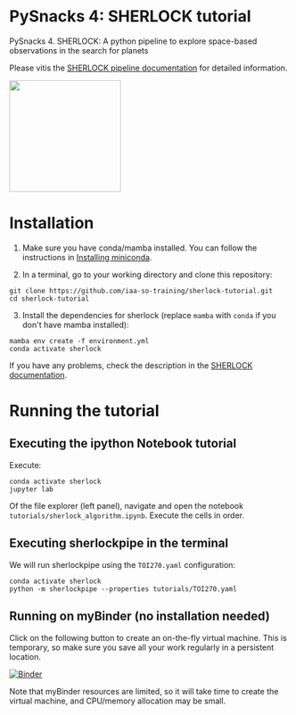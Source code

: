 # PySnacks 4: SHERLOCK tutorial
PySnacks 4. SHERLOCK: A python pipeline to explore space-based observations in the search for planets

Please vitis the [SHERLOCK pipeline documentation](https://sherlockpipe.readthedocs.io/en/latest/) for detailed information.

<img src="https://github.com/iaa-so-training/sherlock-tutorial/assets/1053066/4f4c8113-cb8c-41c0-b5a4-48c89bd2b6a8" width="200">

# Installation

1. Make sure you have conda/mamba installed. You can follow the instructions in [Installing miniconda](https://droplets-spsrc.readthedocs.io/conda/#installing-miniconda).

2. In a terminal, go to your working directory and clone this repository:

```
git clone https://github.com/iaa-so-training/sherlock-tutorial.git
cd sherlock-tutorial
```

3. Install the dependencies for sherlock (replace `mamba` with `conda` if you don't have mamba installed):
```
mamba env create -f environment.yml
conda activate sherlock
```

If you have any problems, check the description in the [SHERLOCK documentation](https://sherlock-ph.readthedocs.io/en/latest/installation.html).

# Running the tutorial
## Executing the ipython Notebook tutorial

Execute:
```
conda activate sherlock
jupyter lab
```

Of the file explorer (left panel), navigate and open the notebook `tutorials/sherlock_algorithm.ipynb`. Execute the cells in order.

## Executing sherlockpipe in the terminal
We will run sherlockpipe using the `TOI270.yaml` configuration:

```
conda activate sherlock
python -m sherlockpipe --properties tutorials/TOI270.yaml
```

## Running on myBinder (no installation needed)

Click on the following button to create an on-the-fly virtual machine. This is temporary, so make sure you save all your work regularly in a persistent location.

[![Binder](https://mybinder.org/badge_logo.svg)](https://mybinder.org/v2/gh/iaa-so-training/sherlock-tutorial/HEAD)

Note that myBinder resources are limited, so it will take time to create the virtual machine, and CPU/memory allocation may be small.
